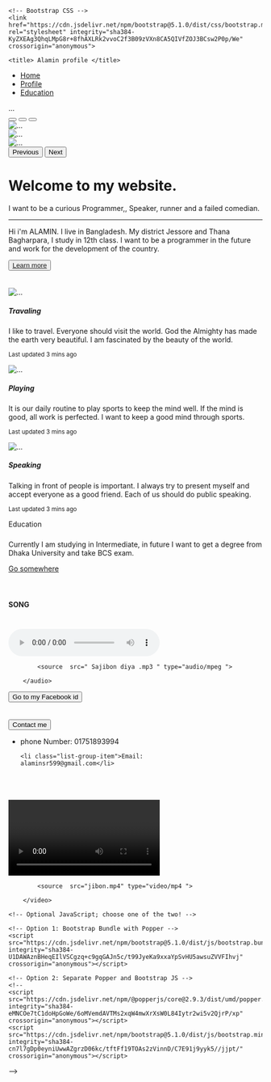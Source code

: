 

<html lang="en">
  <head>
    <!-- Required meta tags -->
    <meta charset="utf-8">
    <meta name="viewport" content="width=device-width, initial-scale=1">

    <!-- Bootstrap CSS -->
    <link href="https://cdn.jsdelivr.net/npm/bootstrap@5.1.0/dist/css/bootstrap.min.css" rel="stylesheet" integrity="sha384-KyZXEAg3QhqLMpG8r+8fhAXLRk2vvoC2f3B09zVXn8CA5QIVfZOJ3BCsw2P0p/We" crossorigin="anonymous">

    <title> Alamin profile </title>
  </head>
  <body>
    
<ul class="nav nav-tabs sticky-top " id="myTab" role="tablist">
  <li class="nav-item" role="presentation">
    <a class="nav-link active" id="home-tab" data-toggle="tab" href="#home" role="tab" aria-controls="home" aria-selected="true">Home</a>
  </li>
  <li class="nav-item" role="presentation">
    <a class="nav-link active" id="profile-tab" data-toggle="tab" href="#profiles" role="tab" aria-controls="profile" aria-selected="true">Profile</a>
  </li>
  
<li class="nav-item" role="presentation">
    <a class="nav-link active" id="contact-tab" data-toggle="tab" href="#Educations" role="tab" aria-controls="contact" aria-selected="true">Education </a>
  </li>
  



</ul>
<div class="tab-content" id="myTabContent">
  <div class="tab-pane fade show active" id="home" role="tabpanel" aria-labelledby="home-tab">...</div>
  <div class="tab-pane fade" id="profile" role="tabpanel" aria-labelledby="profile-tab"> </div>
  <div class="tab-pane fade" id="contact" role="tabpanel" aria-labelledby="contact-tab"> </div>
</div>
<div id="carouselExampleIndicators" class="carousel slide" data-bs-ride="carousel">
  <div class="carousel-indicators">
    <button type="button" data-bs-target="#carouselExampleIndicators" data-bs-slide-to="0" class="active" aria-current="true" aria-label="Slide 1"></button>
    <button type="button" data-bs-target="#carouselExampleIndicators" data-bs-slide-to="1" aria-label="Slide 2"></button>
    <button type="button" data-bs-target="#carouselExampleIndicators" data-bs-slide-to="2" aria-label="Slide 3"></button>
  </div>
  <div class="carousel-inner">
    <div class="carousel-item active">
      <img src="Img_1.jpg" class="d-block w-100" alt="...">
    </div>
    <div class="carousel-item">
      <img src="Img_2.jpg" class="d-block w-100" alt="...">
    </div>
    <div class="carousel-item">
      <img src="img_3.jpg" class="d-block w-100" alt="...">
    </div>
  </div>
  <button class="carousel-control-prev" type="button" data-bs-target="#carouselExampleIndicators" data-bs-slide="prev">
    <span class="carousel-control-prev-icon" aria-hidden="true"></span>
    <span class="visually-hidden">Previous</span>
  </button>
  <button class="carousel-control-next" type="button" data-bs-target="#carouselExampleIndicators" data-bs-slide="next">
    <span class="carousel-control-next-icon" aria-hidden="true"></span>
    <span class="visually-hidden">Next</span>
  </button>
</div>
<div id="profiles" class="container">
  
<div class="jumbotron">
  <h1 class="display-4"> Welcome to my website. </h1>
  <p class="lead">I want to be a curious  Programmer,, Speaker, runner and a failed comedian.</p>
  <hr class="my-4">
  <p> Hi i'm ALAMIN. I live in Bangladesh.  My district Jessore and Thana Bagharpara, I study in 12th class.  I want to be a programmer in the future and work for the development of the country.
 </p>
  <button><a href="https://www.linkedin.com/in/md-alamin-720b41214" width="300 " alt=" LinkedIn "  Target="_blank">Learn more  </a> </button>

</div>
  
</div>
    <br> <br>
<div  class="container">
  
<div class="card-group">
  <div class="card">
    <img src=" Traval.jpg" class="card-img-top" alt="...">
    <div class="card-body">
      <h5 class="card-title">Travaling</h5>
      <p class="card-text">I like to travel.  Everyone should visit the world.  God the Almighty has made the earth very beautiful.  I am fascinated by the beauty of the world.</p>
      <p class="card-text"><small class="text-muted">Last updated 3 mins ago</small></p>
    </div>
  </div>
  <div  class="card">
    <img src="Play.jpg" class="card-img-top" alt="...">
    <div class="card-body">
      <h5 class="card-title"> Playing</h5>
      <p class="cardcardcard-te" >It is our daily routine to play sports to keep the mind well. If the mind is good, all work is perfected.  I want to keep a good mind through sports.</p>
      <p class="card-text"><small class="text-muted">Last updated 3 mins ago</small></p>
    </div>
  </div>
  <div class="card">
    <img src="Markating.jpg" class="card-img-top" alt="...">
    <div class="card-body">
      <h5 class="card-title">Speaking</h5>
      <p class="card-text">Talking in front of people is important. I always try to present myself and accept everyone as a good friend. Each of us should do public speaking.
</p>
      <p class="card-text"><small class="text-muted">Last updated 3 mins ago</small></p>
    </div>
  </div>
</div>
  
</div>


<div id="Educations"  class="container">
<div class="card">
  <div class="card-header">
    Education 
  </div>
  <div class="card-body">
    <h5 class="card-title"> </h5>
    <p class="card-text">Currently I am studying in Intermediate, in future I want to get a degree from Dhaka University and take BCS exam.</p>
    <a href="#" class="btn btn-primary">Go somewhere</a>
  </div>
</div>
</div>
    <br>
   <br>
    <div  class="container">
<div class="card">
  <div class="card-header">
 <h4> SONG </h4>
  </div>
  <div class="card-body">
    <h5 class="card-title"> </h5>
    <p class="card-text"> 
<br>
    <audio controls Autoplay loop  >
         
            <source  src=" Sajibon diya .mp3 " type="audio/mpeg ">
          
        </audio>
 </p>
    <a href=" https://www.facebook.com/Alaminsr599 " > <button>Go to my Facebook id  </button> </a>
  </div>
  <br> <br>
<div id="contacts"  class="container">
<div class="card" style="width: 18rem;">
  <div class="card-header">
  <button> Contact me  </button>
  </div>
  <ul class="list-group list-group-flush">
    <li class="list-group-item">phone Number: 01751893994 </li>
   
    <li class="list-group-item">Email: alaminsr599@gmail.com</li>
    
  </ul>
</div>
</div>
    
   <br> <br> <br>
     <video controls  autoplay >
         
            <source  src="jibon.mp4" type="video/mp4 ">
          
        </video> 

    <!-- Optional JavaScript; choose one of the two! -->

    <!-- Option 1: Bootstrap Bundle with Popper -->
    <script src="https://cdn.jsdelivr.net/npm/bootstrap@5.1.0/dist/js/bootstrap.bundle.min.js" integrity="sha384-U1DAWAznBHeqEIlVSCgzq+c9gqGAJn5c/t99JyeKa9xxaYpSvHU5awsuZVVFIhvj" crossorigin="anonymous"></script>

    <!-- Option 2: Separate Popper and Bootstrap JS -->
    <!--
    <script src="https://cdn.jsdelivr.net/npm/@popperjs/core@2.9.3/dist/umd/popper.min.js" integrity="sha384-eMNCOe7tC1doHpGoWe/6oMVemdAVTMs2xqW4mwXrXsW0L84Iytr2wi5v2QjrP/xp" crossorigin="anonymous"></script>
    <script src="https://cdn.jsdelivr.net/npm/bootstrap@5.1.0/dist/js/bootstrap.min.js" integrity="sha384-cn7l7gDp0eyniUwwAZgrzD06kc/tftFf19TOAs2zVinnD/C7E91j9yyk5//jjpt/" crossorigin="anonymous"></script>
  -->



    
